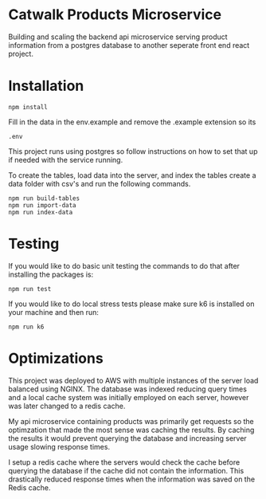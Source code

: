 # Catwalk Products Microservice

Building and scaling the backend api microservice serving product information from a postgres database to another seperate front end react project.

# Installation

```
npm install
```

Fill in the data in the env.example and remove the .example extension so its
```
.env
```

This project runs using postgres so follow instructions on how to set that up if needed with the service running.

To create the tables, load data into the server, and index the tables create a data folder with csv's and run the following commands.

```
npm run build-tables
npm run import-data
npm run index-data
```

# Testing

If you would like to do basic unit testing the commands to do that after installing the packages is:

```
npm run test
```

If you would like to do local stress tests please make sure k6 is installed on your machine and then run:

```
npm run k6
```

# Optimizations

This project was deployed to AWS with multiple instances of the server load balanced using NGINX. The database was indexed reducing query times and a local cache system was initially employed on each server, however was later changed to a redis cache.

My api microservice containing products was primarily get requests so the optimzation that made the most sense was caching the results. By caching the results it would prevent querying the database and increasing server usage slowing response times.

I setup a redis cache where the servers would check the cache before querying the database if the cache did not contain the information. This drastically reduced response times when the information was saved on the Redis cache.
